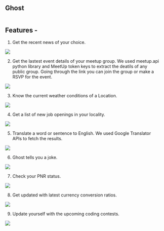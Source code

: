 ## Ghost

![]()

## Features -
1. Get the recent news of your choice.

![](https://i.ibb.co/qMw5RFJ/Screenshot-2019-10-19-home-XDSA-Zulip-4.png)

2. Get the lastest event details of your meetup group. We used meetup.api python library and MeetUp token keys to extract the deatils of any public group. Going through the link you can join the group or make a RSVP for the event.

![](https://i.ibb.co/w4hLq32/Screenshot-2019-10-19-home-XDSA-Zulip-7.png)

3. Know the current weather conditions of a Location.

![](https://i.ibb.co/89QPKP1/Screenshot-2019-10-19-home-XDSA-Zulip.png)

4. Get a list of new job openings in your locality.

![](https://i.ibb.co/zN2SzJz/Screenshot-2019-10-19-home-XDSA-Zulip-2.png)

5. Translate a word or sentence to English. We used Google Translator APIs to fetch the results.

![](https://i.ibb.co/FbHKNSG/Screenshot-2019-10-19-home-XDSA-Zulip-8.png)

6. Ghost tells you a joke.

![](https://i.ibb.co/tBMjJPg/Screenshot-2019-10-19-home-XDSA-Zulip-3.png)

7. Check your PNR status. 

![](https://i.ibb.co/q9nfgHf/Screenshot-2019-10-19-home-XDSA-Zulip-6.png)

8. Get updated with latest currency conversion ratios. 

![](https://i.ibb.co/QrP5Gj0/Screenshot-2019-10-19-home-XDSA-Zulip-5.png)

9. Update yourself with the upcoming coding contests. 

![](https://i.ibb.co/GcXDvZF/Screenshot-2019-10-19-home-XDSA-Zulip-1.png)

